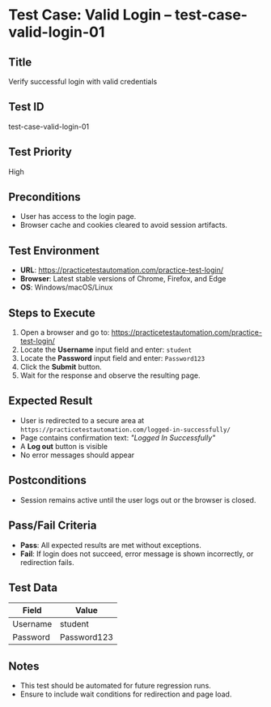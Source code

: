 # Test Case: Valid Login – test-case-valid-login-01

## Title
Verify successful login with valid credentials

## Test ID
test-case-valid-login-01

## Test Priority
High

## Preconditions
- User has access to the login page.
- Browser cache and cookies cleared to avoid session artifacts.

## Test Environment
- **URL**: https://practicetestautomation.com/practice-test-login/
- **Browser**: Latest stable versions of Chrome, Firefox, and Edge
- **OS**: Windows/macOS/Linux

## Steps to Execute
1. Open a browser and go to: https://practicetestautomation.com/practice-test-login/
2. Locate the **Username** input field and enter: `student`
3. Locate the **Password** input field and enter: `Password123`
4. Click the **Submit** button.
5. Wait for the response and observe the resulting page.

## Expected Result
- User is redirected to a secure area at `https://practicetestautomation.com/logged-in-successfully/`
- Page contains confirmation text: _"Logged In Successfully"_
- A **Log out** button is visible
- No error messages should appear

## Postconditions
- Session remains active until the user logs out or the browser is closed.

## Pass/Fail Criteria
- **Pass**: All expected results are met without exceptions.
- **Fail**: If login does not succeed, error message is shown incorrectly, or redirection fails.

## Test Data
| Field     | Value        |
|-----------|--------------|
| Username  | student      |
| Password  | Password123  |

## Notes
- This test should be automated for future regression runs.
- Ensure to include wait conditions for redirection and page load.
